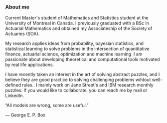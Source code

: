 ### About me

Current Master's student of Mathematics and Statistics student at the University of Montreal in Canada. I previously graduated with a BSc in Actuarial Mathematics and obtained my Associateship of the Society of Actuaries (SOA).

My research applies ideas from probability, bayesian statistics, and statistical learning to solve problems in the intersection of quantitative finance, actuarial science, optimization and machine learning. I am passionate about developing theoretical and computational tools motivated by real life applications.

I have recently taken an interest in the art of solving abstract puzzles, and I believe they are good practice to solving challenging problems wihtout well-defined rules.. I mainly work on Jane Street's and IBM research monthly puzzles. If you would like to collaborate, you can reach me by mail or LinkedIn.

“All models are wrong, some are useful.”

— George E. P. Box
